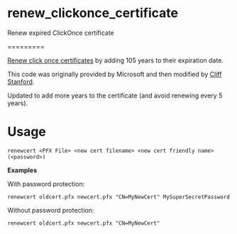 # renew_clickonce_certificate
Renew expired ClickOnce certificate

=========

[Renew click once certificates](http://msdn.microsoft.com/en-us/library/ff369721.aspx) by adding 105 years to their expiration date.

This code was originally provided by Microsoft and then modified by [Cliff Stanford](http://may.be/renewcert/).

Updated to add more years to the certificate (and avoid renewing every 5 years).

Usage
=====
    renewcert <PFX File> <new cert filename> <new cert friendly name> (<password>)

**Examples**

With password protection:

    renewcert oldcert.pfx newcert.pfx "CN=MyNewCert" MySuperSecretPassword

Without password protection: 

    renewcert oldcert.pfx newcert.pfx "CN=MyNewCert"
